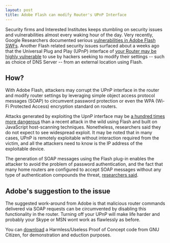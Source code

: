 ```yaml
---
layout: post
title: Adobe Flash can modify Router's UPnP Interface
---
```


Security firms and Interested Institutes keeps stumbling on security issues and vulnerabilities almost every waking hour of the day. Very recently, Google Researchers documented serious <a href="/2007/google-researchers-found-vulnerabilities-in-flash/">vulnerabilities in Adobe Flash SWFs</a>. Another Flash related security issues surfaced about a weeks ago that the Universal Plug and Play (UPnP) interface of <a href="http://www.gnucitizen.org/blog/hacking-the-interwebs">your Router may be highly vulnerable</a> to use by hackers seeking to modify their settings -- such as choice of DNS Server -- from an external location using Flash.

## How?

With Adobe Flash, attackers may corrupt the UPnP interface in the router and modify router settings by leveraging simple object access protocol messages (SOAP) to circumvent password protection or even the WPA (Wi-Fi Protected Access) encryption standard on routers.

Attacks generated by exploiting the UpnP interface may be <a href="http://www.gnucitizen.org/blog/hacking-the-interwebs">a hundred times more dangerous</a> than a recent attack in the wild using Flash and built on JavaScript host-scanning techniques. Nonetheless, researchers said they do not expect to see widespread exploit. It may be noted that in many cases, UPnP is remotely exploitable without interaction required from the victim, and all the attackers need to know is the IP address of the exploitable device.

The generation of SOAP messages using the Flash plug-in enables the attacker to avoid the problem of password authentication, and the fact that many home routers are configured to accept SOAP messages without any type of authentication compounds the threat, <a href="http://www.scmagazineus.com/Adobe-Flash-plug-and-play-interface-can-be-used-to-modify-router-settings/article/104421/">researchers said</a>.

## Adobe's suggestion to the issue

The suggested work-around from Adobe is that malicious router commands delivered via SOAP requests can be circumvented by disabling this functionality in the router. Turning off your UPnP will make life harder and probably your Skype or MSN wont work as flawlessly as before.

You can <a href="http://www.gnucitizen.org/blog/hacking-the-interwebs">download</a> a Harmless/Useless Proof of Concept code from GNU Citizen, for demonstration and eduction purposes.
